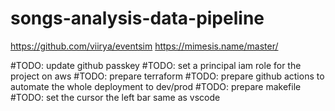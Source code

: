 # songs-analysis-data-pipeline

https://github.com/viirya/eventsim
https://mimesis.name/master/

#TODO: update github passkey
#TODO: set a principal iam role for the project on aws
#TODO: prepare terraform
#TODO: prepare github actions to automate the whole deployment to dev/prod
#TODO: prepare makefile
#TODO: set the cursor the left bar same as vscode


